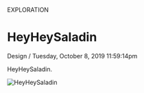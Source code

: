 <p class="type">EXPLORATION</p>

# HeyHeySaladin

<p class="meta">Design  /  Tuesday, October 8, 2019 11:59:14pm</p>

HeyHeySaladin.

![HeyHeySaladin](https://farooq-agent.web.app/assets/images/works/large/heyheysaladin.jpg)
